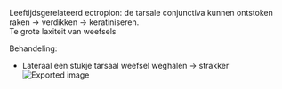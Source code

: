 Leeftijdsgerelateerd ectropion: de tarsale conjunctiva kunnen ontstoken raken -> verdikken -> keratiniseren.  
Te grote laxiteit van weefsels
 
Behandeling:
- Lateraal een stukje tarsaal weefsel weghalen -> strakker
 ![Exported image](Exported%20image%2020240525074948-0.png)
